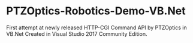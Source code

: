 # PTZOptics-Robotics-Demo-VB.Net
First attempt at newly released HTTP-CGI Command API by PTZOptics in VB.Net
Created in Visual Studio 2017 Community Edition.
